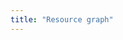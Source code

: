 ```yaml
---
title: "Resource graph"
---
```


<!-- To document: protected resources. See usage notes here: https://github.com/pulumi/pulumi/pull/751 -->